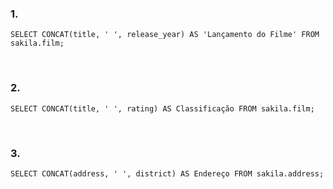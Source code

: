 ### 1. 
~~~
SELECT CONCAT(title, ' ', release_year) AS 'Lançamento do Filme' FROM sakila.film;
~~~
<br>

### 2. 
~~~
SELECT CONCAT(title, ' ', rating) AS Classificação FROM sakila.film;
~~~
<br>

### 3. 
~~~
SELECT CONCAT(address, ' ', district) AS Endereço FROM sakila.address;
~~~
<br>

